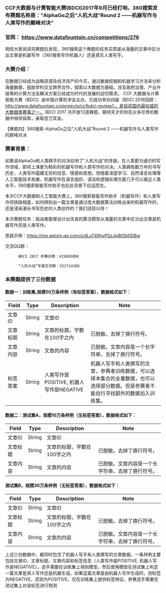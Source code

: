 ### CCF大数据与计算智能大赛(BDCI)2017年9月已经打响，360搜索发布赛题名称是：“AlphaGo之后“人机大战”Round 2 ——机器写作与人类写作的巅峰对决“
### 官网： https://www.datafountain.cn/competitions/276
相信大家阅读完赛题后发现，360搜索这个赛题的任务实质是从海量的文章中区分出文章是机器写作（360搜索写作机器人）还是真实人类写手。

### 大赛介绍：

   在数据已经成为战略资源及经济资产的今天，通过数据挖掘和机器学习方法来分析海量数据，鼓励学科交叉跨界合作，探索以大数据为基础，涉及政府治理、产业升级等的计算方法及解决方案已经成为时代的发展的迫切需求。
   CCF 大数据与计算智能大赛（BDCI）由中国计算机学会主办，已成功举办四届（BDCI 2016回顾：http://www.datafountain.cn/projects/ccfbdci-review/），是目前国内最权威的大数据类赛事之一。
   BDCI 2017 共开放12道赛题，期待天才的你在众多珍贵的数据中徜徉探索，豪取百万奖金。
  
  【赛题四】360搜索-AlphaGo之后“人机大战”Round 2 ——机器写作与人类写作的巅峰对决
  
### 赛事背景： 
  如果说AlphaGo和人类棋手的对决拉响了“人机大战”的序曲，在人类更为通识的写作领域，即将上演更为精彩的机器写作和人类写作的对决。人类拥有数万年的书写历史，人类写作蕴藏无穷的信息、情感和思想。但随着深度学习、自然语言处理等人工智能技术发展，机器写作在语言组织、语法和逻辑处理方面几乎可以接近人类水平。360搜索智能写作助手也在此背景下应运而生。
  
  本次CCF大数据和人工智能大赛上，360搜索智能写作助手（机器写作）和人类写作将狭路相逢，如何辨别出一篇文章是通过庞大数据算法训练出来的机器写作的，还是浸染漫长书写历史的人类创作的？我们拭目以待！

  本次赛题任务：挑战者能够设计出优良的算法模型从海量的文章中区分出文章是机器写作还是人类写作。
 
  思路示例：https://mp.weixin.qq.com/s/dLuT49hyPSzJp8tISk0DBw
 
  交流QQ群：

          BDCI 2017 参赛总群：415803898

          “人机大战”专属交流群：552714108


### 本赛题提供了三份数据
#### 数据一：训练集,规模50万条样例（有标签答案），数据格式如下：
| Field | Type | Description | Note |
| --- | --- | --- | --- |
| 文章ID | String | 文章ID |  |
| 文章标题 | String | 文章的标题，字数在100字之内 | 已脱敏。去掉了换行符号。 |
| 文章内容 | String | 文章的内容 | 已脱敏。文章内容是一个长字符串，去掉了换行符号。 |
| 标签答案 | String | 人类写作是POSITIVE, 机器人写作是NEGATIVE | 机器人写手和人类撰写的文章，参赛者训练数据，可以选择本集合的全量数据，也可以选择部分数据。但是参赛者不能自行寻找额外的数据加入训练集。 |

#### 数据二：测试集A，规模10万条样例（无标签答案），数据格式如下：
| Field | Type | Description | Note |
| --- | --- | --- | --- |
| 文章ID | String | 文章ID |  |
| 文章标题 | String | 文章的标题，字数在100字之内 | 已脱敏。去掉了换行符号。 |
| 文章内容 | String | 文章的内容 | 已脱敏。文章内容是一个长字符串，去掉了换行符号。 |

#### 测试集B，规模30万条样例（无标签答案），数据格式如下：
| Field | Type | Description | Note |
| --- | --- | --- | --- |
| 文章ID | String | 文章ID |  |
| 文章标题 | String | 文章的标题，字数在100字之内 | 已脱敏。去掉了换行符号。 |
| 文章内容 | String | 文章的内容 | 已脱敏。文章内容是一个长字符串，去掉了换行符号。 | 

   上述三份数据中，都同时包含了机器人写手和人类撰写的文章数据。一条样例主要包括文章ID、文章标题、文章内容和标签信息（人类写作是POSITIVE, 机器人写作是NEGATIVE）。选手需要在训练集上得到模型，然后使用模型在测试集上判定一篇文章是真人写作还是机器生成。如果这篇文章是由机器人写作生成的，则标签为NEGATIVE，否则为POSITIVE。仅在训练集上提供标签特征，参赛选手需要在测试集上对该标签进行预测
